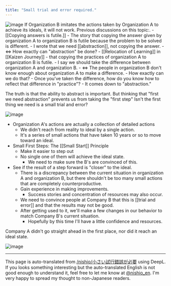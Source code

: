 ```yaml
---
title: "Small trial and error required."
---
```


![image](https://gyazo.com/2c90a33b8ad90794277ff5479d2c4ee2/thumb/1000)
If Organization B imitates the actions taken by Organization A to achieve its ideals, it will not work.
Previous discussions on this topic:.
    - [[Copying answers is futile.]]
    - The story that copying the answer given by organization A to organization B is futile because the problem to be solved is different.
    - I wrote that we need [[abstraction]], not copying the answer.
        - ⇔ How exactly can "abstraction" be done?
    - [[Relocation of Learning]] in [[Kaizen Journey]]
    - that copying the practices of organization A to organization B is futile.
    - I say we should take the difference between organization A and organization B.
        - ⇔ The people in organization B don't know enough about organization A to make a difference.
            - How exactly can we do that?
            - Once you've taken the difference, how do you know how to reflect that difference in "practice"?
                - It comes down to "abstraction."

The truth is that the ability to abstract is important.
But thinking that "first we need abstraction" prevents us from taking the "first step"
Isn't the first thing we need is a small trial and error?

![image](https://gyazo.com/bfb3ee3b4043f9277e5afea5d690a37d/thumb/1000)
- Organization A's actions are actually a collection of detailed actions
    - We didn't reach from reality to ideal by a single action.
    - It's a series of small actions that have taken 10 years or so to move toward an ideal.
- Small First Steps: The [[Small Start]] Principle
    - Make it easier to step out
    - No single one of them will achieve the ideal state.
        - We need to make sure the B's are convinced of this.
- See if the result of a step forward is "closer" to the ideal.
    - There is a discrepancy between the current situation in organization A and organization B, but there shouldn't be too many small actions that are completely counterproductive.
    - Gain experience in making improvements.
        - Success stories and concentration of resources may also occur.
    - We need to convince people at Company B that this is [[trial and error]] and that the results may not be good.
    - After getting used to it, we'll make a few changes in our behavior to match Company B's current situation.
        - Hopefully by this time I'll have a little confidence and resources.

Company A didn't go straight ahead in the first place, nor did it reach an ideal state.

![image](https://gyazo.com/d103961b7ec73e9ad58862514415fc64/thumb/1000)


---
This page is auto-translated from [/nishio/小さい試行錯誤が必要](https://scrapbox.io/nishio/小さい試行錯誤が必要) using DeepL. If you looks something interesting but the auto-translated English is not good enough to understand it, feel free to let me know at [@nishio_en](https://twitter.com/nishio_en). I'm very happy to spread my thought to non-Japanese readers.